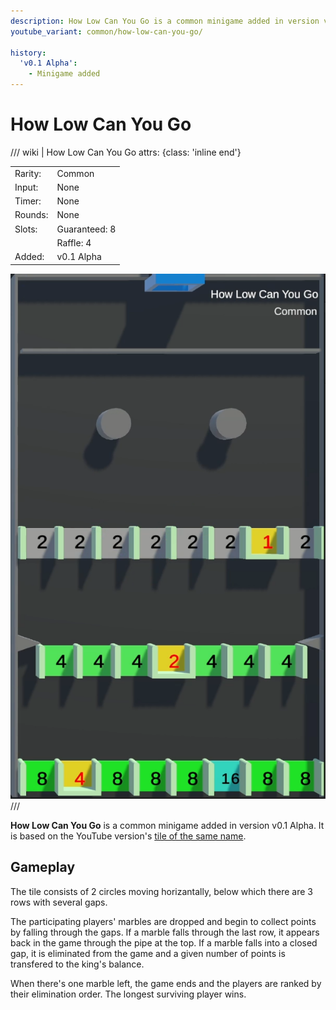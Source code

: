 ```yaml
---
description: How Low Can You Go is a common minigame added in version v0.1 Alpha. It is based on the YouTube version of the same name.
youtube_variant: common/how-low-can-you-go/

history:
  'v0.1 Alpha':
    - Minigame added
---
```


# How Low Can You Go

/// wiki | How Low Can You Go
    attrs: {class: 'inline end'}

|         |               |
|---------|---------------|
| Rarity: | Common        |
| Input:  | None          |
| Timer:  | None          |
| Rounds: | None          |
| Slots:  | Guaranteed: 8 |
|         | Raffle: 4     |
| Added:  | v0.1 Alpha    |

![how-low-can-you-go](../../assets/images/minigames/twitch/how-low-can-you-go.png)
///

**How Low Can You Go** is a common minigame added in version v0.1 Alpha. It is based on the YouTube version's [tile of the same name](../../youtube-minigames/common/how-low-can-you-go.md).

## Gameplay

The tile consists of 2 circles moving horizantally, below which there are 3 rows with several gaps.

The participating players' marbles are dropped and begin to collect points by falling through the gaps. If a marble falls through the last row, it appears back in the game through the pipe at the top. If a marble falls into a closed gap, it is eliminated from the game and a given number of points is transfered to the king's balance.

When there's one marble left, the game ends and the players are ranked by their elimination order. The longest surviving player wins.